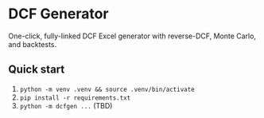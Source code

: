 # DCF Generator
One-click, fully-linked DCF Excel generator with reverse-DCF, Monte Carlo, and backtests.

## Quick start
1. `python -m venv .venv && source .venv/bin/activate`
2. `pip install -r requirements.txt`
3. `python -m dcfgen ...` (TBD)
